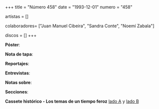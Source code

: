+++
title = "Número 458"
date = "1993-12-01"
numero = "458"

artistas = []

colaboradores= ["Juan Manuel Cibeira", "Sandra Conte", "Noemí Zabala"]

discos = []
+++

**Póster**: 

**Nota de tapa**: 

**Reportajes**: 

**Entrevistas**: 

**Notas sobre**:

**Secciones**:

**Cassete histórico - Los temas de un tiempo feroz** <a href="http://files.revistapelo.com.ar/audios/458-A.mp3" target="_blank">lado A</a> y <a href="http://files.revistapelo.com.ar/audios/458-B.mp3" target="_blank">lado B</a>
